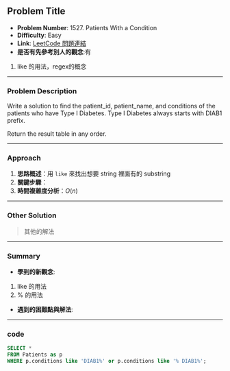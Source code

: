 ## Problem Title

- **Problem Number**:  1527. Patients With a Condition
- **Difficulty**: Easy
- **Link**: [LeetCode 問題連結](https://leetcode.com/problems/patients-with-a-condition/description/?envType=study-plan-v2&envId=top-sql-50)
- **是否有先參考別人的觀念**:有
1. like 的用法，regex的概念
---

### Problem Description

Write a solution to find the patient_id, patient_name, and conditions of the patients who have Type I Diabetes. Type I Diabetes always starts with DIAB1 prefix.

Return the result table in any order.

---

### Approach

1. **思路概述**：用 `like` 來找出想要 string 裡面有的 substring
2. **關鍵步驟**：
3. **時間複雜度分析**：$O(n)$  

---

### Other Solution

> 其他的解法

---
### Summary

- **學到的新觀念**:
1. like 的用法
2. % 的用法
- **遇到的困難點與解法**:

---

### code
```sql
SELECT *
FROM Patients as p
WHERE p.conditions like 'DIAB1%' or p.conditions like '% DIAB1%';
```